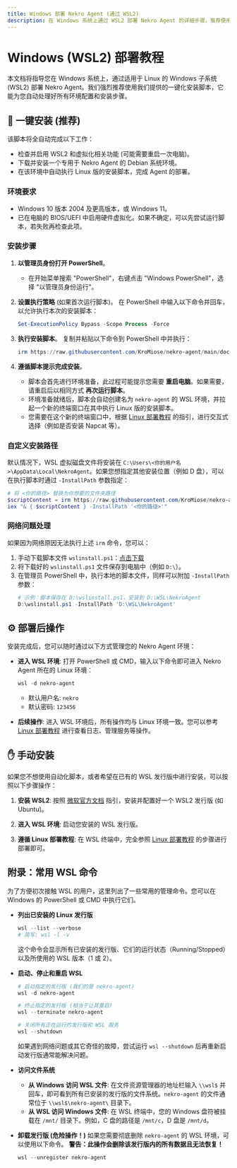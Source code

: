 ```yaml
---
title: Windows 部署 Nekro Agent (通过 WSL2)
description: 在 Windows 系统上通过 WSL2 部署 Nekro Agent 的详细步骤，推荐使用一键安装脚本。
---
```


# Windows (WSL2) 部署教程

本文档将指导您在 Windows 系统上，通过适用于 Linux 的 Windows 子系统 (WSL2) 部署 Nekro Agent。我们强烈推荐使用我们提供的一键化安装脚本，它能为您自动处理好所有环境配置和安装步骤。

## 🚀 一键安装 (推荐)

该脚本将全自动完成以下工作：
- 检查并启用 WSL2 和虚拟化相关功能 (可能需要重启一次电脑)。
- 下载并安装一个专用于 Nekro Agent 的 Debian 系统环境。
- 在该环境中自动执行 Linux 版的安装脚本，完成 Agent 的部署。

### 环境要求
- Windows 10 版本 2004 及更高版本，或 Windows 11。
- 已在电脑的 BIOS/UEFI 中启用硬件虚拟化。如果不确定，可以先尝试运行脚本，若失败再检查此项。

### 安装步骤

1.  **以管理员身份打开 PowerShell**。
    - 在开始菜单搜索 "PowerShell"，右键点击 "Windows PowerShell"，选择 "以管理员身份运行"。

2.  **设置执行策略** (如果首次运行脚本)。
    在 PowerShell 中输入以下命令并回车，以允许执行本次的安装脚本：
    ```powershell
    Set-ExecutionPolicy Bypass -Scope Process -Force
    ```

3.  **执行安装脚本**。
    复制并粘贴以下命令到 PowerShell 中并执行：
    ```powershell
    irm https://raw.githubusercontent.com/KroMiose/nekro-agent/main/docker/install.ps1 | iex
    ```

4.  **遵循脚本提示完成安装**。
    - 脚本会首先进行环境准备，此过程可能提示您需要 **重启电脑**。如果需要，请重启后以相同方式 **再次运行脚本**。
    - 环境准备就绪后，脚本会自动创建名为 `nekro-agent` 的 WSL 环境，并拉起一个新的终端窗口在其中执行 Linux 版的安装脚本。
    - 您需要在这个新的终端窗口中，根据 [Linux 部署教程](../linux.md) 的指引，进行交互式选择（例如是否安装 Napcat 等）。

### 自定义安装路径

默认情况下，WSL 虚拟磁盘文件将安装在 `C:\Users\<你的用户名>\AppData\Local\NekroAgent`。如果您想指定其他安装位置（例如 D 盘），可以在执行脚本时通过 `-InstallPath` 参数指定：

```powershell
# 将 <你的路径> 替换为你想要的文件夹路径
$scriptContent = irm https://raw.githubusercontent.com/KroMiose/nekro-agent/main/docker/install.ps1
iex "& { $scriptContent } -InstallPath '<你的路径>'"
```

### 网络问题处理

如果因为网络原因无法执行上述 `irm` 命令，您可以：
1.  手动下载脚本文件 `wslinstall.ps1`：[点击下载](https://raw.githubusercontent.com/KroMiose/nekro-agent/main/docker/wslinstall.ps1)
2.  将下载好的 `wslinstall.ps1` 文件保存到电脑中（例如 `D:\`）。
3.  在管理员 PowerShell 中，执行本地的脚本文件，同样可以附加 `-InstallPath` 参数：
    ```powershell
    # 示例：脚本保存在 D:\wslinstall.ps1，安装到 D:\WSL\NekroAgent
    D:\wslinstall.ps1 -InstallPath 'D:\WSL\NekroAgent'
    ```

## ⚙️ 部署后操作

安装完成后，您可以随时通过以下方式管理您的 Nekro Agent 环境：

- **进入 WSL 环境**:
  打开 PowerShell 或 CMD，输入以下命令即可进入 Nekro Agent 所在的 Linux 环境：
  ```powershell
  wsl -d nekro-agent
  ```
  - 默认用户名: `nekro`
  - 默认密码: `123456`

- **后续操作**:
  进入 WSL 环境后，所有操作均与 Linux 环境一致。您可以参考 [Linux 部署教程](../linux.md) 进行查看日志、管理服务等操作。

## ✋ 手动安装

如果您不想使用自动化脚本，或者希望在已有的 WSL 发行版中进行安装，可以按照以下步骤操作：

1.  **安装 WSL2**:
    按照 [微软官方文档](https://learn.microsoft.com/zh-cn/windows/wsl/install) 指引，安装并配置好一个 WSL2 发行版 (如 Ubuntu)。

2.  **进入 WSL 环境**:
    启动您安装的 WSL 发行版。

3.  **遵循 Linux 部署教程**:
    在 WSL 终端中，完全参照 [Linux 部署教程](../linux.md) 的步骤进行部署即可。

## 附录：常用 WSL 命令

为了方便初次接触 WSL 的用户，这里列出了一些常用的管理命令。您可以在 Windows 的 PowerShell 或 CMD 中执行它们。

- **列出已安装的 Linux 发行版**
  ```powershell
  wsl --list --verbose
  # 简写: wsl -l -v
  ```
  这个命令会显示所有已安装的发行版、它们的运行状态（Running/Stopped）以及所使用的 WSL 版本（1 或 2）。

- **启动、停止和重启 WSL**
  ```powershell
  # 启动指定的发行版 (我们的是 nekro-agent)
  wsl -d nekro-agent

  # 终止指定的发行版 (相当于让其重启)
  wsl --terminate nekro-agent

  # 关闭所有正在运行的发行版和 WSL 服务
  wsl --shutdown
  ```
  如果遇到网络问题或其它奇怪的故障，尝试运行 `wsl --shutdown` 后再重新启动发行版通常能解决问题。

- **访问文件系统**
  - **从 Windows 访问 WSL 文件**:
    在文件资源管理器的地址栏输入 `\\wsl$` 并回车，即可看到所有已安装的发行版的文件系统。`nekro-agent` 的文件通常位于 `\\wsl$\nekro-agent\` 目录下。
  - **从 WSL 访问 Windows 文件**:
    在 WSL 终端中，您的 Windows 盘符被挂载在 `/mnt/` 目录下。例如，C 盘的路径是 `/mnt/c`，D 盘是 `/mnt/d`。

- **卸载发行版 (危险操作！)**
  如果您需要彻底删除 `nekro-agent` 的 WSL 环境，可以使用以下命令。
  **警告：此操作会删除该发行版内的所有数据且无法恢复！**
  ```powershell
  wsl --unregister nekro-agent
  ```
